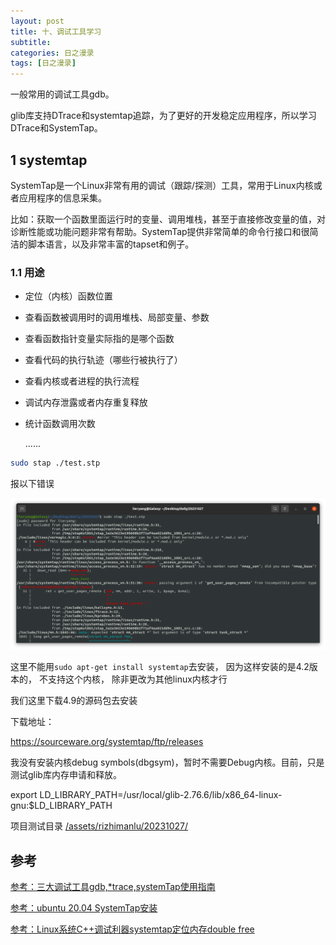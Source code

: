 ```yaml
---
layout: post
title: 十、调试工具学习
subtitle: 
categories: 日之漫录
tags: [日之漫录]
---
```


一般常用的调试工具gdb。

glib库支持DTrace和systemtap追踪，为了更好的开发稳定应用程序，所以学习DTrace和SystemTap。

## 1 systemtap

SystemTap是一个Linux非常有用的调试（跟踪/探测）工具，常用于Linux内核或者应用程序的信息采集。

比如：获取一个函数里面运行时的变量、调用堆栈，甚至于直接修改变量的值，对诊断性能或功能问题非常有帮助。SystemTap提供非常简单的命令行接口和很简洁的脚本语言，以及非常丰富的tapset和例子。

### 1.1 用途

- 定位（内核）函数位置

- 查看函数被调用时的调用堆栈、局部变量、参数

- 查看函数指针变量实际指的是哪个函数

- 查看代码的执行轨迹（哪些行被执行了）

- 查看内核或者进程的执行流程

- 调试内存泄露或者内存重复释放

- 统计函数调用次数

  ......



```sh
sudo stap ./test.stp
```

报以下错误

![Error](/assets/rizhimanlu/20231027/Screenshot%20from%202023-10-28%2011-12-17.png)

这里不能用`sudo apt-get install systemtap`去安装， 因为这样安装的是4.2版本的， 不支持这个内核， 除非更改为其他linux内核才行

我们这里下载4.9的源码包去安装

下载地址：

https://sourceware.org/systemtap/ftp/releases

我没有安装内核debug symbols(dbgsym)，暂时不需要Debug内核。目前，只是测试glib库内存申请和释放。

export LD_LIBRARY_PATH=/usr/local/glib-2.76.6/lib/x86_64-linux-gnu:$LD_LIBRARY_PATH

项目测试目录 [/assets/rizhimanlu/20231027/](/assets/rizhimanlu/20231027/)

## 参考

[参考：三大调试工具gdb,*trace,systemTap使用指南](https://blog.csdn.net/jcf147/article/details/126227370)

[参考：ubuntu 20.04 SystemTap安装](https://blog.csdn.net/shuaixingrumo/article/details/123757555)

[参考：Linux系统C++调试利器systemtap定位内存double free](https://blog.csdn.net/dongsongz/article/details/125582680)